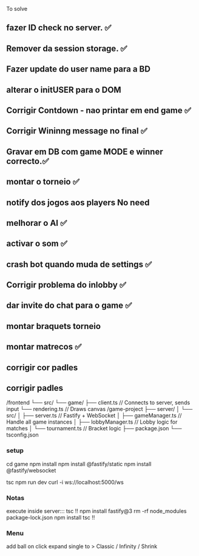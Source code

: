 To solve
## fazer ID check no server.                    ✅
## Remover da session storage.                  ✅
## Fazer update do user name para a BD
## alterar o initUSER para o DOM
## Corrigir Contdown - nao printar em end game  ✅
## Corrigir Wininng message no final            ✅
## Gravar em DB com game MODE e winner correcto.✅
## montar o torneio                             ✅
## notify dos jogos aos players            No need
## melhorar o AI                                ✅
## activar o som                                ✅
## crash bot quando muda de settings            ✅
## Corrigir problema do inlobby                 ✅
## dar invite do chat para o game               ✅
## montar braquets torneio
## montar matrecos                              ✅
## corrigir cor padles
## corrigir padles



/frontend
    └── src/
        └── game/
           ├── client.ts      // Connects to server, sends input
           └── rendering.ts   // Draws canvas
/game-project
    ├── server/
    │   └── src/
    │       ├── server.ts          // Fastify + WebSocket
    │       ├── gameManager.ts     // Handle all game instances
    │       ├── lobbyManager.ts    // Lobby logic for matches
    │       └── tournament.ts      // Bracket logic
    ├── package.json
    └── tsconfig.json

### setup
cd game
npm install
npm install @fastify/static
npm install @fastify/websocket
<!-- npm install -g typescript
npx tsc -->
tsc
npm run dev
curl -i ws://localhost:5000/ws


### Notas
execute inside server::: tsc
!!
npm install fastify@3
rm -rf node_modules package-lock.json
npm install
tsc
!!

### Menu
add ball on click
expand single to > Classic / Infinity / Shrink